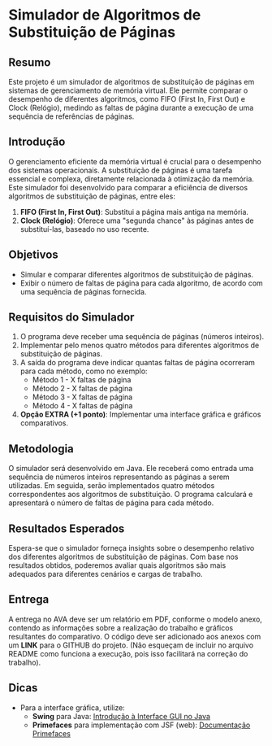 # Simulador de Algoritmos de Substituição de Páginas

## Resumo
Este projeto é um simulador de algoritmos de substituição de páginas em sistemas de gerenciamento de memória virtual. Ele permite comparar o desempenho de diferentes algoritmos, como FIFO (First In, First Out) e Clock (Relógio), medindo as faltas de página durante a execução de uma sequência de referências de páginas.

## Introdução
O gerenciamento eficiente da memória virtual é crucial para o desempenho dos sistemas operacionais. A substituição de páginas é uma tarefa essencial e complexa, diretamente relacionada à otimização da memória. Este simulador foi desenvolvido para comparar a eficiência de diversos algoritmos de substituição de páginas, entre eles:

1. **FIFO (First In, First Out)**: Substitui a página mais antiga na memória.
2. **Clock (Relógio)**: Oferece uma "segunda chance" às páginas antes de substituí-las, baseado no uso recente.

## Objetivos
- Simular e comparar diferentes algoritmos de substituição de páginas.
- Exibir o número de faltas de página para cada algoritmo, de acordo com uma sequência de páginas fornecida.

## Requisitos do Simulador

1. O programa deve receber uma sequência de páginas (números inteiros).
2. Implementar pelo menos quatro métodos para diferentes algoritmos de substituição de páginas.
3. A saída do programa deve indicar quantas faltas de página ocorreram para cada método, como no exemplo:
   - Método 1 - X faltas de página
   - Método 2 - X faltas de página
   - Método 3 - X faltas de página
   - Método 4 - X faltas de página
4. **Opção EXTRA (+1 ponto)**: Implementar uma interface gráfica e gráficos comparativos.

## Metodologia
O simulador será desenvolvido em Java. Ele receberá como entrada uma sequência de números inteiros representando as páginas a serem utilizadas. Em seguida, serão implementados quatro métodos correspondentes aos algoritmos de substituição. O programa calculará e apresentará o número de faltas de página para cada método.

## Resultados Esperados
Espera-se que o simulador forneça insights sobre o desempenho relativo dos diferentes algoritmos de substituição de páginas. Com base nos resultados obtidos, poderemos avaliar quais algoritmos são mais adequados para diferentes cenários e cargas de trabalho.

## Entrega
A entrega no AVA deve ser um relatório em PDF, conforme o modelo anexo, contendo as informações sobre a realização do trabalho e gráficos resultantes do comparativo. O código deve ser adicionado aos anexos com um **LINK** para o GITHUB do projeto. (Não esqueçam de incluir no arquivo README como funciona a execução, pois isso facilitará na correção do trabalho).

## Dicas
- Para a interface gráfica, utilize:
  - **Swing** para Java: [Introdução à Interface GUI no Java](https://www.devmedia.com.br/introducao-a-interface-gui-no-java/25646)
  - **Primefaces** para implementação com JSF (web): [Documentação Primefaces](https://www.primefaces.org/)
